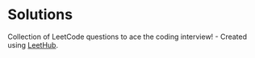 # Solutions
Collection of LeetCode questions to ace the coding interview! - Created using [LeetHub](https://github.com/QasimWani/LeetHub).
